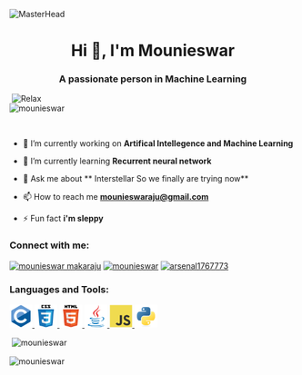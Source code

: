 ![MasterHead](https://qrangers.com/wp-content/uploads/2021/09/Banner-Introduction-to-3D-Animation.png.webp)
<h1 align="center">Hi 👋, I'm Mounieswar</h1>
<h3 align="center">A passionate person in Machine Learning </h3>
<img align="right" alt="Relax" width="500" src="https://mir-s3-cdn-cf.behance.net/project_modules/fs/9afe0493484903.5e66500f8dea4.gif">


<p align="left"> <img src="https://komarev.com/ghpvc/?username=mounieswar&label=Profile%20views&color=0e75b6&style=flat" alt="mounieswar" /> </p>

<p align="left"> <a href="https://twitter.com/" target="blank"><img src="https://img.shields.io/twitter/follow/?logo=twitter&style=for-the-badge" alt="" /></a> </p>

- 🔭 I’m currently working on **Artifical Intellegence and Machine Learning**

- 🌱 I’m currently learning **Recurrent neural network**

- 💬 Ask me about ** Interstellar So we finally are trying now**

- 📫 How to reach me **mounieswaraju@gmail.com**

- ⚡ Fun fact **i'm sleppy**

<h3 align="left">Connect with me:</h3>
<p align="left">
<a href="https://linkedin.com/in/mounieswar makaraju" target="blank"><img align="center" src="https://raw.githubusercontent.com/rahuldkjain/github-profile-readme-generator/master/src/images/icons/Social/linked-in-alt.svg" alt="mounieswar makaraju" height="30" width="40" /></a>
<a href="https://kaggle.com/mounieswar" target="blank"><img align="center" src="https://raw.githubusercontent.com/rahuldkjain/github-profile-readme-generator/master/src/images/icons/Social/kaggle.svg" alt="mounieswar" height="30" width="40" /></a>
<a href="https://instagram.com/arsenal1767773" target="blank"><img align="center" src="https://raw.githubusercontent.com/rahuldkjain/github-profile-readme-generator/master/src/images/icons/Social/instagram.svg" alt="arsenal1767773" height="30" width="40" /></a>
</p>

<h3 align="left">Languages and Tools:</h3>
<p align="left"> <a href="https://www.cprogramming.com/" target="_blank" rel="noreferrer"> <img src="https://raw.githubusercontent.com/devicons/devicon/master/icons/c/c-original.svg" alt="c" width="40" height="40"/> </a> <a href="https://www.w3schools.com/css/" target="_blank" rel="noreferrer"> <img src="https://raw.githubusercontent.com/devicons/devicon/master/icons/css3/css3-original-wordmark.svg" alt="css3" width="40" height="40"/> </a> <a href="https://www.w3.org/html/" target="_blank" rel="noreferrer"> <img src="https://raw.githubusercontent.com/devicons/devicon/master/icons/html5/html5-original-wordmark.svg" alt="html5" width="40" height="40"/> </a> <a href="https://www.java.com" target="_blank" rel="noreferrer"> <img src="https://raw.githubusercontent.com/devicons/devicon/master/icons/java/java-original.svg" alt="java" width="40" height="40"/> </a> <a href="https://developer.mozilla.org/en-US/docs/Web/JavaScript" target="_blank" rel="noreferrer"> <img src="https://raw.githubusercontent.com/devicons/devicon/master/icons/javascript/javascript-original.svg" alt="javascript" width="40" height="40"/> </a> <a href="https://www.python.org" target="_blank" rel="noreferrer"> <img src="https://raw.githubusercontent.com/devicons/devicon/master/icons/python/python-original.svg" alt="python" width="40" height="40"/> </a> </p>

<p>&nbsp;<img align="center" src="https://github-readme-stats.vercel.app/api?username=mounieswar&show_icons=true&locale=en" alt="mounieswar" /></p>

<p><img align="center" src="https://github-readme-streak-stats.herokuapp.com/?user=mounieswar&" alt="mounieswar" /></p>
